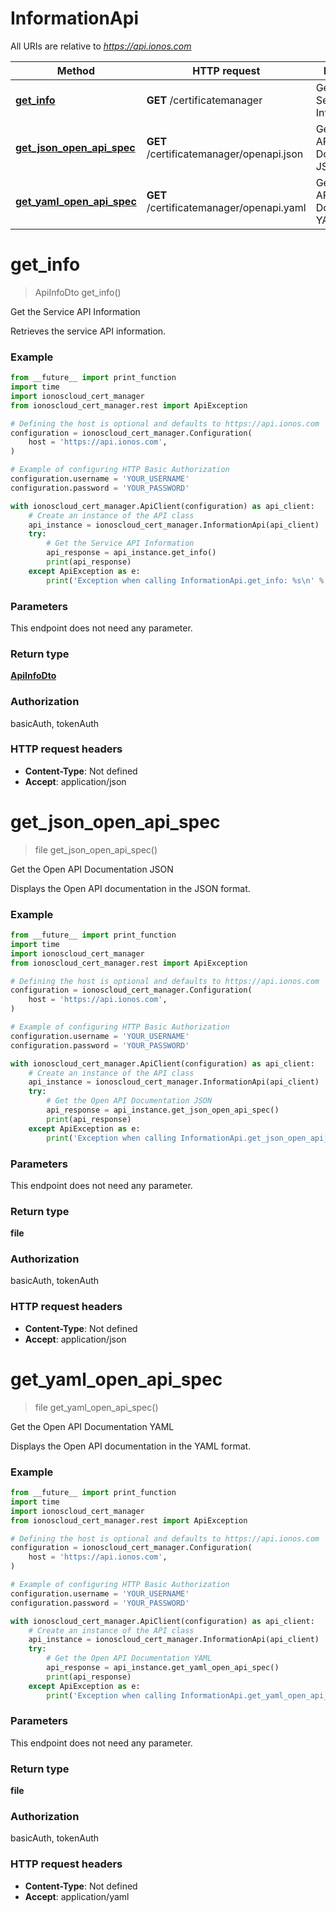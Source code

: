 # InformationApi

All URIs are relative to *https://api.ionos.com*

| Method | HTTP request | Description |
| ------------- | ------------- | ------------- |
| [**get_info**](InformationApi.md#get_info) | **GET** /certificatemanager | Get the Service API Information |
| [**get_json_open_api_spec**](InformationApi.md#get_json_open_api_spec) | **GET** /certificatemanager/openapi.json | Get the Open API Documentation JSON |
| [**get_yaml_open_api_spec**](InformationApi.md#get_yaml_open_api_spec) | **GET** /certificatemanager/openapi.yaml | Get the Open API Documentation YAML |


# **get_info**
> ApiInfoDto get_info()

Get the Service API Information

Retrieves the service API information.

### Example

```python
from __future__ import print_function
import time
import ionoscloud_cert_manager
from ionoscloud_cert_manager.rest import ApiException

# Defining the host is optional and defaults to https://api.ionos.com
configuration = ionoscloud_cert_manager.Configuration(
    host = 'https://api.ionos.com',
)

# Example of configuring HTTP Basic Authorization
configuration.username = 'YOUR_USERNAME'
configuration.password = 'YOUR_PASSWORD'

with ionoscloud_cert_manager.ApiClient(configuration) as api_client:
    # Create an instance of the API class
    api_instance = ionoscloud_cert_manager.InformationApi(api_client)
    try:
        # Get the Service API Information
        api_response = api_instance.get_info()
        print(api_response)
    except ApiException as e:
        print('Exception when calling InformationApi.get_info: %s\n' % e)
```

### Parameters
This endpoint does not need any parameter.

### Return type

[**ApiInfoDto**](../models/ApiInfoDto.md)

### Authorization

basicAuth, tokenAuth

### HTTP request headers

 - **Content-Type**: Not defined
 - **Accept**: application/json

# **get_json_open_api_spec**
> file get_json_open_api_spec()

Get the Open API Documentation JSON

Displays the Open API documentation in the JSON format.

### Example

```python
from __future__ import print_function
import time
import ionoscloud_cert_manager
from ionoscloud_cert_manager.rest import ApiException

# Defining the host is optional and defaults to https://api.ionos.com
configuration = ionoscloud_cert_manager.Configuration(
    host = 'https://api.ionos.com',
)

# Example of configuring HTTP Basic Authorization
configuration.username = 'YOUR_USERNAME'
configuration.password = 'YOUR_PASSWORD'

with ionoscloud_cert_manager.ApiClient(configuration) as api_client:
    # Create an instance of the API class
    api_instance = ionoscloud_cert_manager.InformationApi(api_client)
    try:
        # Get the Open API Documentation JSON
        api_response = api_instance.get_json_open_api_spec()
        print(api_response)
    except ApiException as e:
        print('Exception when calling InformationApi.get_json_open_api_spec: %s\n' % e)
```

### Parameters
This endpoint does not need any parameter.

### Return type

**file**

### Authorization

basicAuth, tokenAuth

### HTTP request headers

 - **Content-Type**: Not defined
 - **Accept**: application/json

# **get_yaml_open_api_spec**
> file get_yaml_open_api_spec()

Get the Open API Documentation YAML

Displays the Open API documentation in the YAML format.

### Example

```python
from __future__ import print_function
import time
import ionoscloud_cert_manager
from ionoscloud_cert_manager.rest import ApiException

# Defining the host is optional and defaults to https://api.ionos.com
configuration = ionoscloud_cert_manager.Configuration(
    host = 'https://api.ionos.com',
)

# Example of configuring HTTP Basic Authorization
configuration.username = 'YOUR_USERNAME'
configuration.password = 'YOUR_PASSWORD'

with ionoscloud_cert_manager.ApiClient(configuration) as api_client:
    # Create an instance of the API class
    api_instance = ionoscloud_cert_manager.InformationApi(api_client)
    try:
        # Get the Open API Documentation YAML
        api_response = api_instance.get_yaml_open_api_spec()
        print(api_response)
    except ApiException as e:
        print('Exception when calling InformationApi.get_yaml_open_api_spec: %s\n' % e)
```

### Parameters
This endpoint does not need any parameter.

### Return type

**file**

### Authorization

basicAuth, tokenAuth

### HTTP request headers

 - **Content-Type**: Not defined
 - **Accept**: application/yaml

